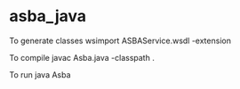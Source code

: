 # asba_java

To generate classes
  wsimport ASBAService.wsdl -extension

To compile
  javac Asba.java -classpath .
  
To run
  java Asba
